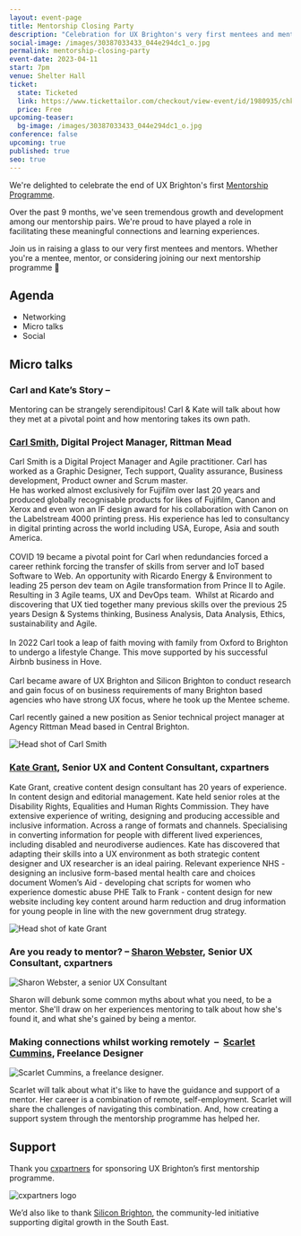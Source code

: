 ```yaml
---
layout: event-page
title: Mentorship Closing Party
description: "Celebration for UX Brighton's very first mentees and mentors. "
social-image: /images/30387033433_044e294dc1_o.jpg
permalink: mentorship-closing-party
event-date: 2023-04-11
start: 7pm
venue: Shelter Hall
ticket:
  state: Ticketed
  link: https://www.tickettailor.com/checkout/view-event/id/1980935/chk/c033/?modal_widget=true&widget=true
  price: Free
upcoming-teaser:
  bg-image: /images/30387033433_044e294dc1_o.jpg
conference: false
upcoming: true
published: true
seo: true
---
```

We're delighted to celebrate the end of UX Brighton's first [Mentorship Programme](https://uxbri.org/mentorship).

Over the past 9 months, we've seen tremendous growth and development among our mentorship pairs. We're proud to have played a role in facilitating these meaningful connections and learning experiences.

Join us in raising a glass to our very first mentees and mentors. Whether you're a mentee, mentor, or considering joining our next mentorship programme 🥂 

## Agenda

* Networking
* Micro talks
* Social

## Micro talks

### **Carl and Kate’s Story –**

Mentoring can be strangely serendipitous! Carl & Kate will talk about how they met at a pivotal point and how mentoring takes its own path.

### [Carl Smith](https://www.linkedin.com/in/carl-smith-58402b26/), Digital Project Manager, Rittman Mead

Carl Smith is a Digital Project Manager and Agile practitioner. Carl has worked as a Graphic Designer, Tech support, Quality assurance, Business development, Product owner and Scrum master.\
He has worked almost exclusively for Fujifilm over last 20 years and produced globally recognisable products for likes of Fujifilm, Canon and Xerox and even won an IF design award for his collaboration with Canon on the Labelstream 4000 printing press. His experience has led to consultancy in digital printing across the world including USA, Europe, Asia and south America.\
\
COVID 19 became a pivotal point for Carl when redundancies forced a career rethink forcing the transfer of skills from server and IoT based Software to Web. An opportunity with Ricardo Energy & Environment to leading 25 person dev team on Agile transformation from Prince II to Agile. Resulting in 3 Agile teams, UX and DevOps team.  Whilst at Ricardo and discovering that UX tied together many previous skills over the previous 25 years Design & Systems thinking, Business Analysis, Data Analysis, Ethics, sustainability and Agile.\
\
In 2022 Carl took a leap of faith moving with family from Oxford to Brighton to undergo a lifestyle Change. This move supported by his successful Airbnb business in Hove.\
\
Carl became aware of UX Brighton and Silicon Brighton to conduct research and gain focus of on business requirements of many Brighton based agencies who have strong UX focus, where he took up the Mentee scheme.

Carl recently gained a new position as Senior technical project manager at Agency Rittman Mead based in Central Brighton.

<img src="/images/carl-smith.jpeg" alt="Head shot of Carl Smith" class="image-align-right"/>

### [Kate Grant,](https://www.linkedin.com/in/katiegrant/) Senior UX and Content Consultant, cxpartners

Kate Grant, creative content design consultant has 20 years of experience. In content design and editorial management. Kate held senior roles at the Disability Rights, Equalities and Human Rights Commission. They have extensive experience of writing, designing and producing accessible and inclusive information. Across a range of formats and channels. Specialising in converting information for people with different lived experiences, including disabled and neurodiverse audiences. Kate has discovered that adapting their skills into a UX environment as both strategic content designer and UX researcher is an ideal pairing.
Relevant experience
NHS - designing an inclusive form-based mental health care and choices document
Women’s Aid - developing chat scripts for women who experience domestic abuse
PHE Talk to Frank - content design for new website including key content around harm reduction and drug information for young people in line with the new government drug strategy.

<img src="/images/kate-grant.jpeg" alt="Head shot of kate Grant" class="image-align-right"/>

### Are you ready to mentor? **–** [Sharon Webster](https://www.linkedin.com/in/sharon-webster-ux/), Senior UX Consultant, cxpartners 

<img src="/images/sharon-webster-option2.jpg" alt="Sharon Webster, a senior UX Consultant " class="image-align-inline-25w"/>

Sharon will debunk some common myths about what you need, to be a mentor. She'll draw on her experiences mentoring to talk about how she's found it, and what she's gained by being a mentor. 

### Making connections whilst working remotely  **–**  [Scarlet Cummins](https://www.linkedin.com/in/scarletcummins/), Freelance Designer

<img src="/images/scarlet_mentorship.jpg" alt="Scarlet Cummins, a freelance designer." class="image-align-inline-25w"/>

Scarlet will talk about what it's like to have the guidance and support of a mentor. Her career is a combination of remote, self-employment. Scarlet will share the challenges of navigating this combination. And, how creating a support system through the mentorship programme has helped her.

## Support

Thank you [cxpartners](https://www.cxpartners.co.uk/) for sponsoring UX Brighton’s first mentorship programme.

<img src="/images/cxpartners_logo_blue-black-1-.png" alt="cxpartners logo" class="image-align-inline-25w"/>

We’d also like to thank [Silicon Brighton](https://siliconbrighton.com/), the community-led initiative supporting digital growth in the South East.